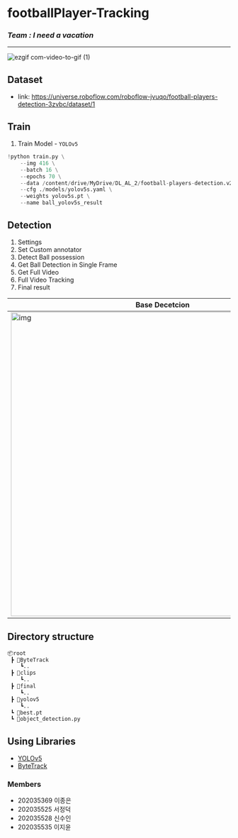 # footballPlayer-Tracking
### *Team : I need a vacation* 


---
![ezgif com-video-to-gif (1)](https://github.com/We-Need-Banghak/footballPlayer-Tracking/assets/65584699/0e9fda69-6940-4fd8-8ecc-74e34fc3cf92)

## Dataset
* link: https://universe.roboflow.com/roboflow-jvuqo/football-players-detection-3zvbc/dataset/1


## Train 
1. Train Model - `YOLOv5`<br>

```python
!python train.py \
    --img 416 \
    --batch 16 \
    --epochs 70 \
    --data /content/drive/MyDrive/DL_AL_2/football-players-detection.v2i.yolov5pytorch_2/data.yaml \
    --cfg ./models/yolov5s.yaml \
    --weights yolov5s.pt \
    --name ball_yolov5s_result
```

## Detection 
1. Settings<br>
2. Set Custom annotator<br>
3. Detect Ball possession<br>
4. Get Ball Detection in Single Frame<br>
5. Get Full Video<br>
6. Full Video Tracking<br>
7. Final result

Base Decetcion|Ball possession detection|
|-----|-----|
|<img width="685" alt="img" src="https://github.com/We-Need-Banghak/footballPlayer-Tracking/assets/65584699/10d55cff-a986-4e65-b3f4-dd7e595e643b">|<img width="679" alt="img" src="https://github.com/We-Need-Banghak/footballPlayer-Tracking/assets/65584699/7e9078b2-e19a-4d74-bca6-60d12e2d2a59">|


## Directory structure

```bash
📦root
 ┣ 📂ByteTrack
 	┗..
 ┣ 📂clips
 	┗..
 ┣ 📂final
 	┗..
 ┣ 📂yolov5
 	┗..
 ┗ 📜best.pt
 ┗ 📜object_detection.py
```

## Using Libraries
- [YOLOv5](https://github.com/ultralytics/yolov5)
- [ByteTrack](https://github.com/ifzhang/ByteTrack.git)




### Members
* 202035369 이종은
* 202035525 서정덕
* 202035528 신수인
* 202035535 이지윤
